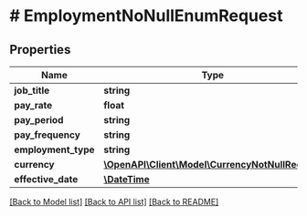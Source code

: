 # # EmploymentNoNullEnumRequest

## Properties

Name | Type | Description | Notes
------------ | ------------- | ------------- | -------------
**job_title** | **string** |  |
**pay_rate** | **float** |  |
**pay_period** | **string** |  |
**pay_frequency** | **string** |  |
**employment_type** | **string** |  |
**currency** | [**\OpenAPI\Client\Model\CurrencyNotNullRequest**](CurrencyNotNullRequest.md) |  |
**effective_date** | [**\DateTime**](\DateTime.md) |  |

[[Back to Model list]](../../README.md#models) [[Back to API list]](../../README.md#endpoints) [[Back to README]](../../README.md)
